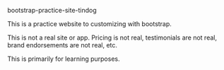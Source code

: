 bootstrap-practice-site-tindog

This is a practice website to customizing with bootstrap. 

This is not a real site or app. Pricing is not real, testimonials are not real, brand endorsements are not real, etc. 

This is primarily for learning purposes.